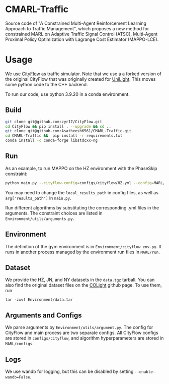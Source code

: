 # CMARL-Traffic

Source code of "A Constrained Multi-Agent Reinforcement Learning Approach to Traffic Management", which proposes a new method for constrained MARL on Adaptive Traffic Signal Control (ATSC), Multi-Agent Proximal Policy Optimization with Lagrange Cost Estimator (MAPPO-LCE).

# Usage

We use [CityFlow](https://github.com/zyr17/CityFlow) as traffic simulator. Note that we use a a forked version of the original CityFlow that was originally created for [UniLight](https://github.com/zyr17/UniLight). This moves some python code to the C++ backend. 

To run our code, use python 3.9.20 in a conda environment.

## Build
```bash
git clone git@github.com:zyr17/CityFlow.git
cd CityFlow && pip install . --upgrade && cd ..
git clone git@github.com:Asatheesh6561/CMARL-Traffic.git
cd CMARL-Traffic &&  pip install -r requirements.txt
conda install -c conda-forge libstdcxx-ng
```

## Run

As an example, to run MAPPO on the HZ environment with the PhaseSkip constraint:
```bash
python main.py --cityflow-config=configs/cityflow/HZ.yml --config=MARL/configs/algs/mappo.yaml --constraint=PhaseSkip
```

You may need to change the `local_results_path` in config files, as well as `arg['results_path']` in `main.py`.

Run different algorithms by substituting the corresponding .yml files in the arguments. The constraint choices are listed in `Environment/utils/arguments.py`.

## Environment

The definition of the gym environment is in `Environment/cityflow_env.py`. It runs in another 
process managed by the environment run files in `MARL/run`.

## Dataset

We provide the HZ, JN, and NY datasets in the `data.tgz` tarball. You can also find the original dataset files on the [COLight](https://github.com/wingsweihua/colight) github page. To use them, run
```
tar -zxvf Environment/data.tar
```

## Arguments and Configs

We parse arguments by `Environment/utils/argument.py`. The config for CityFlow and main
process are two separate configs. All CityFlow configs are stored in 
`configs/cityflow`, and algorithm hyperparameters are stored in `MARL/configs`.

## Logs

We use wandb for logging, but this can be disabled by setting `--enable-wandb=False`.
